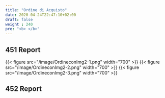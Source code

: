 ```yaml
---
title: "Ordine di Acquisto"
date: 2020-04-24T22:47:10+02:00
draft: false
weight : 240
pre: "<b> </b>"
---
```



## 451 Report 

{{< figure src="/image/OrdineconImg2-1.png"  width="700"  >}}
{{< figure src="/image/OrdineconImg2-2.png"  width="700"  >}}
{{< figure src="/image/OrdineconImg2-3.png"  width="700"  >}}


## 452 Report
